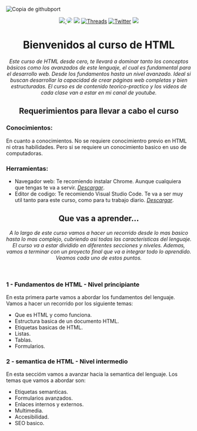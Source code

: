 ![Copia de githubport](https://github.com/user-attachments/assets/10732dc0-7bb5-4827-b22f-1093acffdd4a)
<div align="center">
  <a href="https://www.instagram.com/jona.dev_ok/" target="_blank"><img src="https://img.shields.io/badge/-Instagram-000?style=for-the-badge&logo=instagram&logoColor=white"</a> 
  <a href="https://www.youtube.com/@jonadeveloper" target="_blank"><img src="https://img.shields.io/badge/-youtube-000?style=for-the-badge&logo=youtube&logoColor=white" style="border-radius: 30px"></a> 
  <a href="https://www.tiktok.com/@jonadev1990" target="_blank"><img src="https://img.shields.io/badge/TikTok-000?style=for-the-badge&logo=tiktok&logoColor=white" ></a>
  <a href="https://www.threads.net/@jona.dev_ok" target="_blank"><img alt="Threads" src="https://img.shields.io/badge/threads-000?&style=for-the-badge&logo=threads&logoColor=white" /></a>  
  <a href="https://twitter.com/jonadeveloper" target="_blank"><img alt="Twitter" src="https://img.shields.io/badge/twitter-000?&style=for-the-badge&logo=x&logoColor=white" /></a>  
  <a href="https://www.linkedin.com/in/jonatan-villalva-fullstack-developer" target="_blank"><img src="https://img.shields.io/badge/linkedin-000?style=for-the-badge&logo=linkedin&logoColor=white" ></a>
</div>
<h1 align="center">Bienvenidos al curso de HTML</h1>
    
<p align="center"><em>Este curso de HTML desde cero, te llevará a dominar tanto los conceptos básicos como los avanzados de este lenguaje, el cual es fundamental para el desarrollo web. Desde los fundamentos hasta un nivel avanzado. Ideal si buscan desarrollar la capacidad de crear páginas web completas y bien estructuradas. El curso es de contenido teorico-practico y los videos de cada clase van a estar en mi canal de youtube.</em></p>

<h2 align="center">Requerimientos para llevar a cabo el curso</h2> 

<h3>Conocimientos:</h3>
<p>En cuanto a conocimientos. No se requiere conocimientro previo en HTML ni otras habilidades. Pero si se requiere un conocimiento basico en uso de computadoras.</p>

<h3>Herramientas:</h3>
<ul>
  <li>
    Navegador web: Te recomiendo instalar Chrome. Aunque cualquiera que tengas te va a servir. 
    <a href="https://www.google.com/chrome/?brand=FKPE&gad_source=1&gclid=Cj0KCQjw_sq2BhCUARIsAIVqmQuFy9MyVBP5MF-B0bEOjjBoll-ohVlicfu1evA5nghrAKKuCo85tqgaAms0EALw_wcB&gclsrc=aw.ds" target="_blank"><em>Descargar</em></a>.
  </li>
  <li>
    Editor de codigo: Te recomiendo Visual Studio Code. Te va a ser muy util tanto para este curso, como para tu trabajo diario.
    <a href="https://code.visualstudio.com/download" target="_blank"><em>Descargar</em></a>.
  </li>
</ul>

<h2 align="center">Que vas a aprender...</h2> 
<p align="center"><em>A lo largo de este curso vamos a hacer un recorrido desde lo mas basico hasta lo mas complejo, cubriendo asi todas las caracteristicas del lenguaje. El curso va a estar dividido en diferentes secciones y niveles. Ademas, vamos a terminar con un proyecto final que va a integrar todo lo aprendido. Veamos cada uno de estos puntos.</em></p>
<br>
<h3>1 - Fundamentos de HTML - Nivel principiante</h3>
<p>En esta primera parte vamos a abordar los fundamentos del lenguaje. Vamos a hacer un recorrido por los siguiente temas:</p>
<ul>
  <li>
    Que es HTML y como funciona.
  </li>
  <li>
    Estructura basica de un documento HTML.
  </li>
  <li>
    Etiquetas basicas de HTML.
  </li>
  <li>
    Listas.
  </li>
  <li>
    Tablas.
  </li>
  <li>
    Formularios.
  </li>
</ul>

<h3>2 - semantica de HTML - Nivel intermedio</h3>
<p>En esta seccióm vamos a avanzar hacia la semantica del lenguaje. Los temas que vamos a abordar son:</p>
<ul>
  <li>
    Etiquetas semanticas.
  </li>
  <li>
    Formularios avanzados.
  </li>
  <li>
    Enlaces internos y externos.
  </li>
  <li>
    Multimedia.
  </li>
  <li>
    Accesibilidad.
  </li>
  <li>
    SEO basico.
  </li>
</ul>
